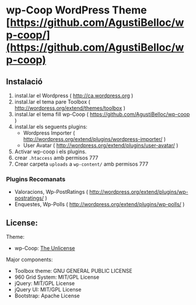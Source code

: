 # wp-Coop WordPress Theme [https://github.com/AgustiBelloc/wp-coop/](https://github.com/AgustiBelloc/wp-coop)

## Instalació
 1. instal.lar el Wordpress ( http://ca.wordpress.org )
 2. instal.lar el tema pare Toolbox ( http://wordpress.org/extend/themes/toolbox )
 3. instal.lar el tema fill wp-Coop ( https://github.com/AgustiBelloc/wp-coop )
 4. instal.lar els seguents plugins:
    * Wordpress Importer ( http://wordpress.org/extend/plugins/wordpress-importer/ )
    * User Avatar ( http://wordpress.org/extend/plugins/user-avatar/ )
 5. Activar wp-coop i els plugins.
 6. crear ```.htaccess``` amb permisos 777
 7. Crear carpeta ```uploads``` a ```wp-content/``` amb permisos 777


### Plugins Recomanats
* Valoracions, Wp-PostRatings ( http://wordpress.org/extend/plugins/wp-postratings/ )
* Enquestes, Wp-Polls ( http://wordpress.org/extend/plugins/wp-polls/ )


## License:
Theme:

* wp-Coop: [The Unlicense](http://unlicense.org)

Major components:

* Toolbox theme: GNU GENERAL PUBLIC LICENSE
* 960 Grid System: MIT/GPL License
* jQuery: MIT/GPL License
* jQuery UI: MIT/GPL License
* Bootstrap: Apache License
